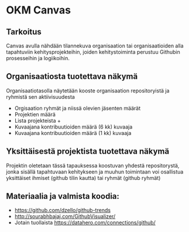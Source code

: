 # OKM Canvas

## Tarkoitus
Canvas avulla nähdään tilannekuva organisaation tai organisaatioiden alla tapahtuviin kehitysprojekteihin, joiden kehitystoiminta perustuu Githubin prosesseihin ja logiikoihin. 

## Organisaatiosta tuotettava näkymä 
Organisaatiotasolla näytetään kooste organisaation repositoryistä ja ryhmistä sen aktiivisuudesta
* Orgisaation ryhmät ja niissä olevien jäsenten määrät
* Projektien määrä
* Lista projekteista + 
* Kuvaajana kontribuutioiden määrä (6 kk) kuvaaja
* Kuvaajana kontribuutioiden määrä (1 kk) kuvaaja

## Yksittäisestä projektista tuotettava näkymä
Projektin oletetaan tässä tapauksessa koostuvan yhdestä repositorystä, jonka sisällä tapahtuvaan kehitykseen ja muuhun toimintaan voi osallistua yksittäiset ihmiset (github tilin kautta) tai ryhmät (github ryhmät)

## Materiaalia ja valmista koodia: 
* https://github.com/dzello/github-trends
* http://sourabhbajaj.com/GithubVisualizer/
* Jotain tuollaista https://datahero.com/connections/github/
